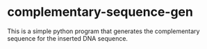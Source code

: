 # complementary-sequence-gen
This is a simple python program that generates the complementary sequence for the inserted DNA sequence.

